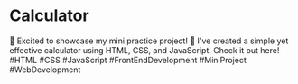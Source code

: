 # Calculator
🚀 Excited to showcase my mini practice project! 🚀  I've created a simple yet effective calculator using HTML, CSS, and JavaScript. Check it out here!  #HTML #CSS #JavaScript #FrontEndDevelopment #MiniProject #WebDevelopment
